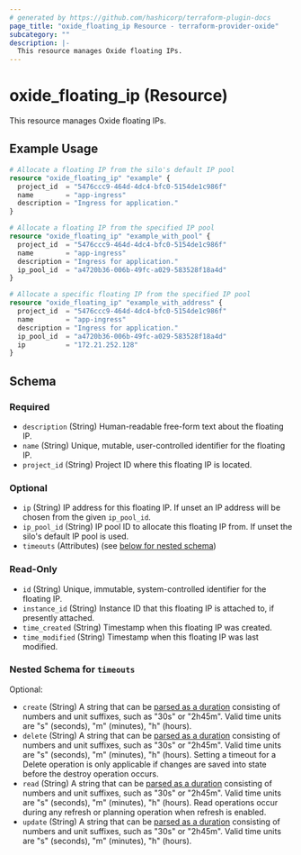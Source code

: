 ```yaml
---
# generated by https://github.com/hashicorp/terraform-plugin-docs
page_title: "oxide_floating_ip Resource - terraform-provider-oxide"
subcategory: ""
description: |-
  This resource manages Oxide floating IPs.
---
```


# oxide_floating_ip (Resource)

This resource manages Oxide floating IPs.

## Example Usage

```terraform
# Allocate a floating IP from the silo's default IP pool
resource "oxide_floating_ip" "example" {
  project_id  = "5476ccc9-464d-4dc4-bfc0-5154de1c986f"
  name        = "app-ingress"
  description = "Ingress for application."
}

# Allocate a floating IP from the specified IP pool 
resource "oxide_floating_ip" "example_with_pool" {
  project_id  = "5476ccc9-464d-4dc4-bfc0-5154de1c986f"
  name        = "app-ingress"
  description = "Ingress for application."
  ip_pool_id  = "a4720b36-006b-49fc-a029-583528f18a4d"
}

# Allocate a specific floating IP from the specified IP pool
resource "oxide_floating_ip" "example_with_address" {
  project_id  = "5476ccc9-464d-4dc4-bfc0-5154de1c986f"
  name        = "app-ingress"
  description = "Ingress for application."
  ip_pool_id  = "a4720b36-006b-49fc-a029-583528f18a4d"
  ip          = "172.21.252.128"
}
```

<!-- schema generated by tfplugindocs -->
## Schema

### Required

- `description` (String) Human-readable free-form text about the floating IP.
- `name` (String) Unique, mutable, user-controlled identifier for the floating IP.
- `project_id` (String) Project ID where this floating IP is located.

### Optional

- `ip` (String) IP address for this floating IP. If unset an IP address will be chosen from the given `ip_pool_id`.
- `ip_pool_id` (String) IP pool ID to allocate this floating IP from. If unset the silo's default IP pool is used.
- `timeouts` (Attributes) (see [below for nested schema](#nestedatt--timeouts))

### Read-Only

- `id` (String) Unique, immutable, system-controlled identifier for the floating IP.
- `instance_id` (String) Instance ID that this floating IP is attached to, if presently attached.
- `time_created` (String) Timestamp when this floating IP was created.
- `time_modified` (String) Timestamp when this floating IP was last modified.

<a id="nestedatt--timeouts"></a>
### Nested Schema for `timeouts`

Optional:

- `create` (String) A string that can be [parsed as a duration](https://pkg.go.dev/time#ParseDuration) consisting of numbers and unit suffixes, such as "30s" or "2h45m". Valid time units are "s" (seconds), "m" (minutes), "h" (hours).
- `delete` (String) A string that can be [parsed as a duration](https://pkg.go.dev/time#ParseDuration) consisting of numbers and unit suffixes, such as "30s" or "2h45m". Valid time units are "s" (seconds), "m" (minutes), "h" (hours). Setting a timeout for a Delete operation is only applicable if changes are saved into state before the destroy operation occurs.
- `read` (String) A string that can be [parsed as a duration](https://pkg.go.dev/time#ParseDuration) consisting of numbers and unit suffixes, such as "30s" or "2h45m". Valid time units are "s" (seconds), "m" (minutes), "h" (hours). Read operations occur during any refresh or planning operation when refresh is enabled.
- `update` (String) A string that can be [parsed as a duration](https://pkg.go.dev/time#ParseDuration) consisting of numbers and unit suffixes, such as "30s" or "2h45m". Valid time units are "s" (seconds), "m" (minutes), "h" (hours).
